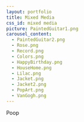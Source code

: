 ```yaml
---
layout: portfolio
title: Mixed Media
css_id: mixed media
picture: PaintedGuitar1.png
carousel_content:
  - PaintedGuitar2.png
  - Rose.png
  - Record.png
  - Colors.png
  - HappyBirthday.png
  - HouseHome.png
  - Lilac.png
  - Jacket.png
  - Jacket2.png
  - PopArt.png
  - VanGogh.png
---
```

Poop
